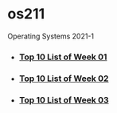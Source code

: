 # os211
Operating Systems 2021-1
* ### [Top 10 List of Week 01](./W01)
* ### [Top 10 List of Week 02](./W02)
* ### [Top 10 List of Week 03](./W03)
